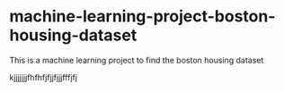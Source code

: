 # machine-learning-project-boston-housing-dataset
 This is a machine learning project to find the boston housing dataset 
 
 
 
kjjjjjjjfhfhfjfjjfjjjfffjfj
